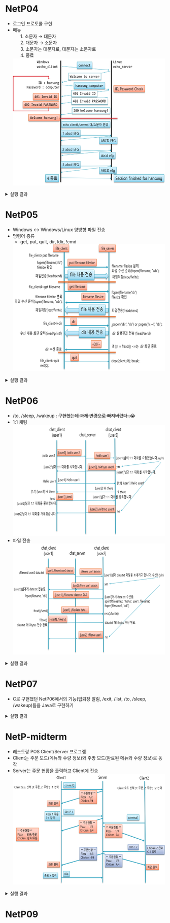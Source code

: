 # NetP04
- 로그인 프로토콜 구현
- 메뉴
  <ol>
  1. 소문자 → 대문자<br>
  2. 대문자 → 소문자<br>
  3. 소문자는 대문자로, 대문자는 소문자로<br>
  4. 종료
  </ol>
  <img src="https://github.com/coding-Benny/network-programming/blob/master/images/wecho_protocol.png" width="500" height="400">
<details>
  <summary>실행 결과</summary>
  <img src="https://github.com/coding-Benny/network-programming/blob/master/images/wecho_screenshot2.png" width="800" height="500">
  <img src="https://github.com/coding-Benny/network-programming/blob/master/images/wecho_screenshot1.png" width="800" height="500">
</details>

# NetP05
- Windows ↔ Windows/Linux 양방향 파일 전송
- 명령어 종류
  - get, put, quit, dir, ldir, !cmd
  <img src="https://github.com/coding-Benny/network-programming/blob/master/images/file_protocol.png" width="600" height="400">
<details>
  <summary>실행 결과</summary>
  <ul>
    <li>put</li>
      <img src="https://github.com/coding-Benny/network-programming/blob/master/images/file_put.png" width="700" height="200">
    <li>get</li>
      <img src="https://github.com/coding-Benny/network-programming/blob/master/images/file_get.png" width="700" height="200">
    <li>dir</li>
      <img src="https://github.com/coding-Benny/network-programming/blob/master/images/file_dir.png" width="700" height="500">
    <li>ldir</li>
      <img src="https://github.com/coding-Benny/network-programming/blob/master/images/file_ldir.png" width="700" height="200">
    <li>!ipconfig</li>
      <img src="https://github.com/coding-Benny/network-programming/blob/master/images/file_cmd.png" width="700" height="500">
</details>

# NetP06
- /to, /sleep, /wakeup : ~~구현했는데 과제 변경으로 빠져버렸다..😭~~
- 1:1 채팅<br>
  <img src="https://github.com/coding-Benny/network-programming/blob/master/images/user-to-user-chatting-protocol.png" width="500" height="350">
- 파일 전송<br>
  <img src="https://github.com/coding-Benny/network-programming/blob/master/images/file_transfer_protocol.png" width="500" height="350">
<details>
  <summary>실행 결과</summary>
  <ul>
    <li>입/퇴장 알림</li>
      <img src="https://github.com/coding-Benny/network-programming/blob/master/images/welcome_exit_message.png" width="500" height="250">
    <li>귓속말</li>
      <img src="https://github.com/coding-Benny/network-programming/blob/master/images/whisper.png" width="500" height="400">
    <li>sleep/wakeup</li>
      <img src="https://github.com/coding-Benny/network-programming/blob/master/images/sleep_wakeup_userlist.png" width="700" height="500">
    <li>1:1 채팅</li>
      <img src="https://github.com/coding-Benny/network-programming/blob/master/images/user-to-user-chatting.png" width="700" height="500">
    <li>파일 전송</li>
      <img src="https://github.com/coding-Benny/network-programming/blob/master/images/file_transfer.png" width="700" height="500">
</details>
  
# NetP07
- C로 구현했던 NetP06에서의 기능(입퇴장 알림, /exit, /list, /to, /sleep, /wakeup)들을 Java로 구현하기
<details>
  <summary>실행 결과</summary>
  <ul>
    <li>서버</li>
      <img src="https://github.com/coding-Benny/network-programming/blob/master/images/java-chat-server.png" width="500" height="150">
    <li>클라이언트</li>
      <img src="https://github.com/coding-Benny/network-programming/blob/master/images/java-chat-client.png" width="500" height="150">
</details>

# NetP-midterm
- 레스토랑 POS Client/Server 프로그램
- Client는 주문 모드(메뉴와 수량 정보)와 주방 모드(완료된 메뉴와 수량 정보)로 동작
- Server는 주문 현황을 출력하고 Client에 전송<br>
  <img src="https://github.com/coding-Benny/network-programming/blob/master/images/restaurant-pos-protocol.png" width="500" height="350">
<details>
  <summary>실행 결과</summary>
      <img src="https://github.com/coding-Benny/network-programming/blob/master/images/restaurant-pos.png" width="600" height="500">
</details>
  
# NetP09
